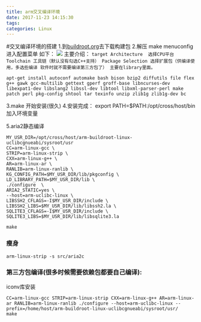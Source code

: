 ```yaml
---
title: arm交叉编译环境
date: 2017-11-23 14:15:30
tags:
categories: Linux
---
```


#交叉编译环境的搭建
1.到[buildroot.org](https://buildroot.org/download.html)去下载构建包
2.解压  make menuconfig 进入配置菜单 如下：
    <img src="http://www.cnitblog.com/images/cnitblog_com/gouzhuang/buildroot-2009.11-menuconfig.png" />
    主要介绍：
        `
        target Architecture  选择CPU平台
        Toolchain 工具链（默认没有勾选C++支持）
        Package Selection 选择扩展包（供编译使用，多选些编译 软件时就不需要编译第三方包了）
        主要在library里面。
        `
```
apt-get install autoconf automake bash bison bzip2 diffutils file flex g++ gawk gcc-multilib gettext gperf groff-base libncurses-dev libexpat1-dev libslang2 libssl-dev libtool libxml-parser-perl make patch perl pkg-config shtool tar texinfo unzip zlib1g zlib1g-dev bc
```
3.make  开始安装(很久)
4.安装完成： export PATH=$PATH:/opt/cross/host/bin 加入环境变量

5.aria2静态编译
```
MY_USR_DIR=/opt/cross/host/arm-buildroot-linux-uclibcgnueabi/sysroot/usr
CC=arm-linux-gcc \
STRIP=arm-linux-strip \
CXX=arm-linux-g++ \
AR=arm-linux-ar \
RANLIB=arm-linux-ranlib \
KG_CONFIG_PATH=$MY_USR_DIR/lib/pkgconfig \
LD_LIBRARY_PATH=$MY_USR_DIR/lib \
./configure  \
ARIA2_STATIC=yes \
--host=arm-uclibc-linux \
LIBSSH2_CFLAGS=-I$MY_USR_DIR/include \
LIBSSH2_LIBS=$MY_USR_DIR/lib/libssh2.la \
SQLITE3_CFLAGS=-I$MY_USR_DIR/include \
SQLITE3_LIBS=$MY_USR_DIR/lib/libsqlite3.la

make
```
### 瘦身
```
arm-linux-strip -s src/aria2c
```
### 第三方包编译(很多时候需要依赖包都要自己编译):
iconv库安装
```
CC=arm-linux-gcc STRIP=arm-linux-strip CXX=arm-linux-g++ AR=arm-linux-ar RANLIB=arm-linux-ranlib ./configure --host=arm-uclibc-linux --prefix=/home/host/arm-buildroot-linux-uclibcgnueabi/sysroot/usr/
make
```

